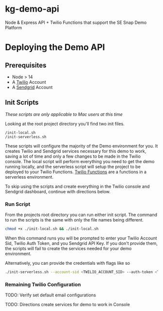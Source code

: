 # kg-demo-api
Node & Express API + Twilio Functions that support the SE Snap Demo Platform


# Deploying the Demo API

## Prerequisites

* Node > 14
* A [Twilio](https://www.twilio.com/try-twilio) Account
* A [Sendgrid](https://signup.sendgrid.com/) Account

## Init Scripts

*These scripts are only applicable to Mac users at this time*

Looking at the root project directory you'll find two init files.  
```
/init-local.sh
/init-serverless.sh 
```

These scripts will configure the majority of the Demo environment for you. It creates Twilio and Sendgrid services necessary for this demo to work, saving a lot of time and only a few changes to be made in the Twilio console. The local script will perform everything you need to get the demo running locally, and the serverless script will setup the project to be deployed to your Twilio Functions. [Twilio Functions](https://www.twilio.com/docs/serverless/functions-assets/functions) are a functions in a serverless environment.

To skip using the scripts and create everything in the Twilio console and Sendgrid dashboard, continue with directions below.

### Run Script

From the projects root directory you can run either init script. The command to run the scripts is the same with only the file names being different. 

```bash
chmod +x ./init-local.sh && ./init-local.sh
```

When this command runs you will be prompted to enter your Twilio Account Sid, Twilio Auth Token, and you Sendgrid API Key. If you don't provide them, the scripts will fail to create the services needed for your demo environment.

Alternatively, you can provide the credentials with flags like so
```bash
./init-serverless.sh --account-sid <TWILIO_ACCOUNT_SID> --auth-token <TWILIO_AUTH_TOKEN> --sendgrid-api-key <SENDGRID_API_KEY>
```

### Remaining Twilio Configuration
TODO: Verify set default email configurations



TODO: Directions create services for demo to work in Console
